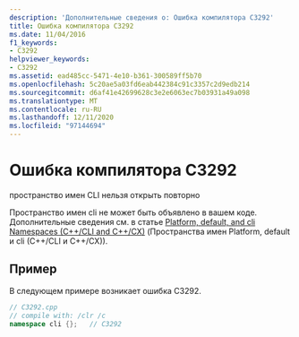 ```yaml
---
description: 'Дополнительные сведения о: Ошибка компилятора C3292'
title: Ошибка компилятора C3292
ms.date: 11/04/2016
f1_keywords:
- C3292
helpviewer_keywords:
- C3292
ms.assetid: ead485cc-5471-4e10-b361-300589ff5b70
ms.openlocfilehash: 5c20ae5a03fd6eab442384c91c3357c2d9edb214
ms.sourcegitcommit: d6af41e42699628c3e2e6063ec7b03931a49a098
ms.translationtype: MT
ms.contentlocale: ru-RU
ms.lasthandoff: 12/11/2020
ms.locfileid: "97144694"
---
```

# <a name="compiler-error-c3292"></a>Ошибка компилятора C3292

пространство имен CLI нельзя открыть повторно

Пространство имен cli не может быть объявлено в вашем коде.  Дополнительные сведения см. в статье [Platform, default, and cli Namespaces (C++/CLI and C++/CX)](../../extensions/platform-default-and-cli-namespaces-cpp-component-extensions.md) (Пространства имен Platform, default и cli (C++/CLI и C++/CX)).

## <a name="example"></a>Пример

В следующем примере возникает ошибка C3292.

```cpp
// C3292.cpp
// compile with: /clr /c
namespace cli {};   // C3292
```
